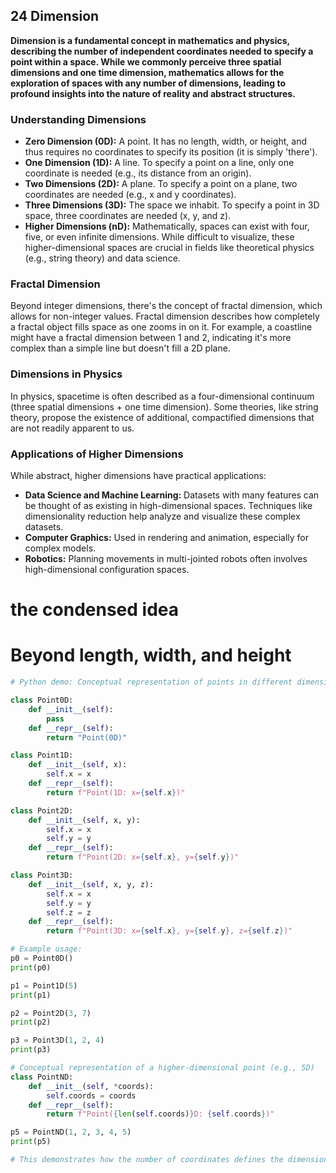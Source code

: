 ## 24 Dimension

**Dimension is a fundamental concept in mathematics and physics, describing the number of independent coordinates needed to specify a point within a space. While we commonly perceive three spatial dimensions and one time dimension, mathematics allows for the exploration of spaces with any number of dimensions, leading to profound insights into the nature of reality and abstract structures.**

### Understanding Dimensions

*   **Zero Dimension (0D):** A point. It has no length, width, or height, and thus requires no coordinates to specify its position (it is simply 'there').
*   **One Dimension (1D):** A line. To specify a point on a line, only one coordinate is needed (e.g., its distance from an origin).
*   **Two Dimensions (2D):** A plane. To specify a point on a plane, two coordinates are needed (e.g., x and y coordinates).
*   **Three Dimensions (3D):** The space we inhabit. To specify a point in 3D space, three coordinates are needed (x, y, and z).
*   **Higher Dimensions (nD):** Mathematically, spaces can exist with four, five, or even infinite dimensions. While difficult to visualize, these higher-dimensional spaces are crucial in fields like theoretical physics (e.g., string theory) and data science.

### Fractal Dimension

Beyond integer dimensions, there's the concept of fractal dimension, which allows for non-integer values. Fractal dimension describes how completely a fractal object fills space as one zooms in on it. For example, a coastline might have a fractal dimension between 1 and 2, indicating it's more complex than a simple line but doesn't fill a 2D plane.

### Dimensions in Physics

In physics, spacetime is often described as a four-dimensional continuum (three spatial dimensions + one time dimension). Some theories, like string theory, propose the existence of additional, compactified dimensions that are not readily apparent to us.

### Applications of Higher Dimensions

While abstract, higher dimensions have practical applications:

*   **Data Science and Machine Learning:** Datasets with many features can be thought of as existing in high-dimensional spaces. Techniques like dimensionality reduction help analyze and visualize these complex datasets.
*   **Computer Graphics:** Used in rendering and animation, especially for complex models.
*   **Robotics:** Planning movements in multi-jointed robots often involves high-dimensional configuration spaces.

# the condensed idea

# Beyond length, width, and height

```python
# Python demo: Conceptual representation of points in different dimensions

class Point0D:
    def __init__(self):
        pass
    def __repr__(self):
        return "Point(0D)"

class Point1D:
    def __init__(self, x):
        self.x = x
    def __repr__(self):
        return f"Point(1D: x={self.x})"

class Point2D:
    def __init__(self, x, y):
        self.x = x
        self.y = y
    def __repr__(self):
        return f"Point(2D: x={self.x}, y={self.y})"

class Point3D:
    def __init__(self, x, y, z):
        self.x = x
        self.y = y
        self.z = z
    def __repr__(self):
        return f"Point(3D: x={self.x}, y={self.y}, z={self.z})"

# Example usage:
p0 = Point0D()
print(p0)

p1 = Point1D(5)
print(p1)

p2 = Point2D(3, 7)
print(p2)

p3 = Point3D(1, 2, 4)
print(p3)

# Conceptual representation of a higher-dimensional point (e.g., 5D)
class PointND:
    def __init__(self, *coords):
        self.coords = coords
    def __repr__(self):
        return f"Point({len(self.coords)}D: {self.coords})"

p5 = PointND(1, 2, 3, 4, 5)
print(p5)

# This demonstrates how the number of coordinates defines the dimension of a point in space.
```